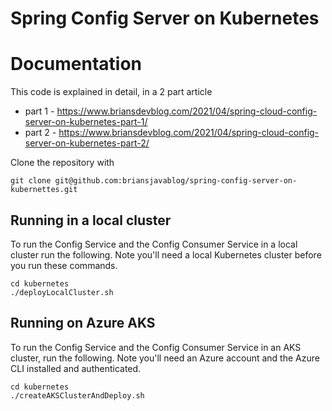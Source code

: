 # Spring Config Server on Kubernetes
# Documentation
This code is explained in detail, in a 2 part article
- part 1 - https://www.briansdevblog.com/2021/04/spring-cloud-config-server-on-kubernetes-part-1/
- part 2 - https://www.briansdevblog.com/2021/04/spring-cloud-config-server-on-kubernetes-part-2/

Clone the repository with 
```
git clone git@github.com:briansjavablog/spring-config-server-on-kubernettes.git
```
## Running in a local cluster 
To run the Config Service and the Config Consumer Service
in a local cluster run the following. Note you'll need a local
Kubernetes cluster before you run these commands.
```
cd kubernetes
./deployLocalCluster.sh
```
## Running on Azure AKS
To run the Config Service and the Config Consumer Service
in an AKS cluster, run the following. Note you'll need an Azure 
account and the Azure CLI installed and authenticated. 
```
cd kubernetes
./createAKSClusterAndDeploy.sh
```